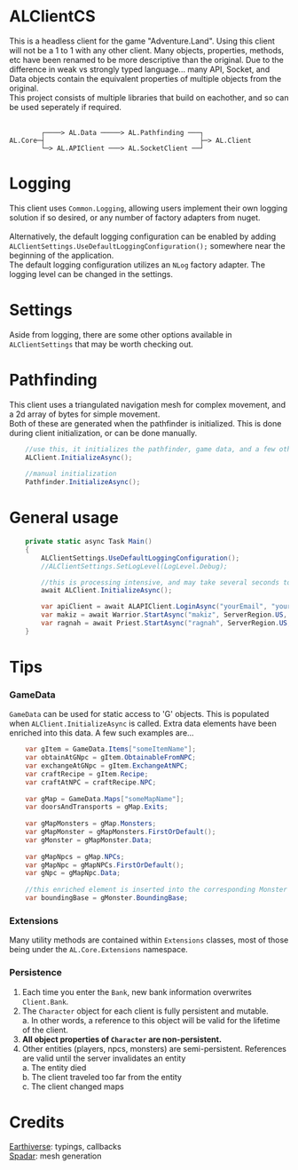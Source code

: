 # ALClientCS
This is a headless client for the game "Adventure.Land". Using this client will not be a 1 to 1 with any other client. Many objects, properties, methods, etc have been renamed to be more descriptive than the original.
Due to the difference in weak vs strongly typed language... many API, Socket, and Data objects contain the equivalent properties of multiple objects from the original. <br/>
This project consists of multiple libraries that build on eachother, and so can be used seperately if required. <br/>
<br/>
```
        ┌────> AL.Data ─────> AL.Pathfinding ───┐
AL.Core─┤                                       ├─> AL.Client
        └─> AL.APIClient ───> AL.SocketClient ──┘
```

# Logging
This client uses `Common.Logging`, allowing users implement their own logging solution if so desired, or any number of factory adapters from nuget. <br/>
<br/>
Alternatively, the default logging configuration can be enabled by adding `ALClientSettings.UseDefaultLoggingConfiguration();` somewhere near the beginning of the application. <br/>
The default logging configuration utilizes an `NLog` factory adapter. The logging level can be changed in the settings. <br/>

# Settings
Aside from logging, there are some other options available in `ALClientSettings` that may be worth checking out. <br/>

# Pathfinding
This client uses a triangulated navigation mesh for complex movement, and a 2d array of bytes for simple movement. <br/>
Both of these are generated when the pathfinder is initialized. This is done during client initialization, or can be done manually.
```c#
	//use this, it initializes the pathfinder, game data, and a few other key things
	ALClient.InitializeAsync();
	
	//manual initialization
	Pathfinder.InitializeAsync();
```

# General usage
```c#
	private static async Task Main()
	{
		ALClientSettings.UseDefaultLoggingConfiguration();
		//ALClientSettings.SetLogLevel(LogLevel.Debug);

		//this is processing intensive, and may take several seconds to run depending on your CPU.
		await ALClient.InitializeAsync();

		var apiClient = await ALAPIClient.LoginAsync("yourEmail", "yourPassword");
		var makiz = await Warrior.StartAsync("makiz", ServerRegion.US, ServerId.III, apiClient);
		var ragnah = await Priest.StartAsync("ragnah", ServerRegion.US, ServerId.III, apiClient);
	}
```

# Tips
### GameData
`GameData` can be used for static access to 'G' objects. This is populated when `ALClient.InitializeAsync` is called.
Extra data elements have been enriched into this data. A few such examples are...

```c#
	var gItem = GameData.Items["someItemName"];
	var obtainAtGNpc = gItem.ObtainableFromNPC;
	var exchangeAtGNpc = gItem.ExchangeAtNPC;
	var craftRecipe = gItem.Recipe;
	var craftAtNPC = craftRecipe.NPC;
	
	var gMap = GameData.Maps["someMapName"];
	var doorsAndTransports = gMap.Exits;
	
	var gMapMonsters = gMap.Monsters;	
	var gMapMonster = gMapMonsters.FirstOrDefault();
	var gMonster = gMapMonster.Data;
	
	var gMapNpcs = gMap.NPCs;
	var gMapNpc = gMapNPCs.FirstOrDefault();
	var gNpc = gMapNpc.Data;
	
	//this enriched element is inserted into the corresponding Monster entity to allow rectangle calculations
	var boundingBase = gMonster.BoundingBase;
```

### Extensions
Many utility methods are contained within `Extensions` classes, most of those being under the `AL.Core.Extensions` namespace. <br/>

### Persistence
1. Each time you enter the `Bank`, new bank information overwrites `Client.Bank`. <br/>
2. The `Character` object for each client is fully persistent and mutable. <br/>
	a. In other words, a reference to this object will be valid for the lifetime of the client. <br/>
3. **All object properties of `Character` are non-persistent.**
4. Other entities (players, npcs, monsters) are semi-persistent. References are valid until the server invalidates an entity <br/>
	a. The entity died <br/>
	b. The client traveled too far from the entity <br/>
	c. The client changed maps <br/>
	
# Credits
[Earthiverse](https://github.com/earthiverse/ALClient): typings, callbacks <br/>
[Spadar](https://github.com/Spadar/AdventureLandService): mesh generation
